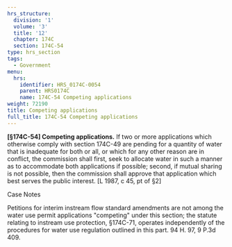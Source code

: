 ```yaml
---
hrs_structure:
  division: '1'
  volume: '3'
  title: '12'
  chapter: 174C
  section: 174C-54
type: hrs_section
tags:
  - Government
menu:
  hrs:
    identifier: HRS_0174C-0054
    parent: HRS0174C
    name: 174C-54 Competing applications
weight: 72190
title: Competing applications
full_title: 174C-54 Competing applications
---
```

**[§174C-54] Competing applications.** If two or more applications which otherwise comply with section 174C-49 are pending for a quantity of water that is inadequate for both or all, or which for any other reason are in conflict, the commission shall first, seek to allocate water in such a manner as to accommodate both applications if possible; second, if mutual sharing is not possible, then the commission shall approve that application which best serves the public interest. [L 1987, c 45, pt of §2]

Case Notes

Petitions for interim instream flow standard amendments are not among the water use permit applications "competing" under this section; the statute relating to instream use protection, §174C-71, operates independently of the procedures for water use regulation outlined in this part. 94 H. 97, 9 P.3d 409.